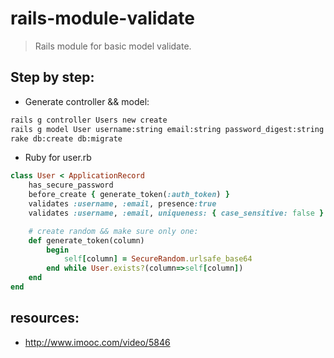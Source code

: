 # rails-module-validate
> Rails module for basic model validate.


## Step by step:
+ Generate controller && model:
```bash
rails g controller Users new create
rails g model User username:string email:string password_digest:string auth_token:string
rake db:create db:migrate
```

+ Ruby for user.rb
```ruby
class User < ApplicationRecord
    has_secure_password
    before_create { generate_token(:auth_token) }
    validates :username, :email, presence:true
    validates :username, :email, uniqueness: { case_sensitive: false }

    # create random && make sure only one:
    def generate_token(column)
        begin
            self[column] = SecureRandom.urlsafe_base64
        end while User.exists?(column=>self[column])
    end
end
```

## resources:
+ http://www.imooc.com/video/5846